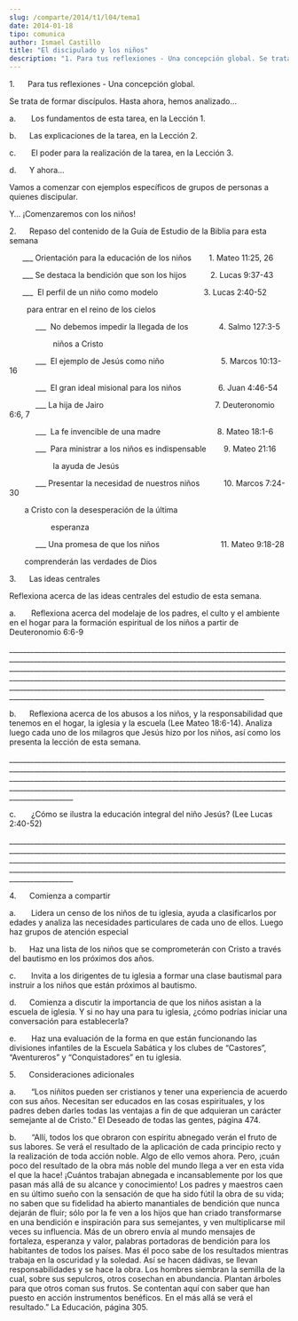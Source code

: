 ```yaml
---
slug: /comparte/2014/t1/l04/tema1
date: 2014-01-18
tipo: comunica
author: Ismael Castillo
title: "El discipulado y los niños"
description: "1. Para tus reflexiones - Una concepción global. Se trata de formar discípulos.  Hasta ahora, hemos analizado… a. Los fundamentos de esta tarea, en la Lección  1. b. Las explicaciones de la tarea, en la Lección 2. c. El poder para la  realización de la tarea, en la Lección 3. ..."
---
```


1.      Para tus reflexiones - Una concepción global.

Se trata de formar discípulos. Hasta ahora, hemos analizado…

a.       Los fundamentos de esta tarea, en la Lección 1.

b.      Las explicaciones de la tarea, en la Lección 2.

c.       El poder para la realización de la tarea, en la Lección 3.

d.      Y ahora…

Vamos a comenzar con ejemplos específicos de grupos de personas a quienes discipular.

Y… ¡Comenzaremos con los niños!

2.      Repaso del contenido de la Guía de Estudio de la Biblia para esta semana

      \_\_\_ Orientación para la educación de los niños        1. Mateo 11:25, 26

      \_\_\_ Se destaca la bendición que son los hijos           2. Lucas 9:37-43

      \_\_\_  El perfil de un niño como modelo                     3. Lucas 2:40-52

        para entrar en el reino de los cielos

            \_\_\_  No debemos impedir la llegada de los              4. Salmo 127:3-5

                    niños a Cristo

            \_\_\_  El ejemplo de Jesús como niño                          5. Marcos 10:13-16

            \_\_\_  El gran ideal misional para los niños                 6. Juan 4:46-54

            \_\_\_ La hija de Jairo                                                   7. Deuteronomio 6:6, 7

            \_\_\_  La fe invencible de una madre                          8. Mateo 18:1-6

            \_\_\_  Para ministrar a los niños es indispensable        9. Mateo 21:16

                    la ayuda de Jesús

            \_\_\_ Presentar la necesidad de nuestros niños           10. Marcos 7:24-30

       a Cristo con la desesperación de la última

                   esperanza

            \_\_\_ Una promesa de que los niños                            11. Mateo 9:18-28

       comprenderán las verdades de Dios

3.      Las ideas centrales

Reflexiona acerca de las ideas centrales del estudio de esta semana.

a.       Reflexiona acerca del modelaje de los padres, el culto y el ambiente en el hogar para la formación espiritual de los niños a partir de Deuteronomio 6:6-9

\_\_\_\_\_\_\_\_\_\_\_\_\_\_\_\_\_\_\_\_\_\_\_\_\_\_\_\_\_\_\_\_\_\_\_\_\_\_\_\_\_\_\_\_\_\_\_\_\_\_\_\_\_\_\_\_\_\_\_\_\_\_\_\_\_\_\_\_\_\_\_\_\_\_\_\_\_\_\_\_\_\_\_\_\_\_\_\_\_\_\_\_\_\_\_\_\_\_\_\_\_\_\_\_\_\_\_\_\_\_\_\_\_\_\_\_\_\_\_\_\_\_\_\_\_\_\_\_\_\_\_\_\_\_\_\_\_\_\_\_\_\_\_\_\_\_\_\_\_\_\_\_\_\_\_\_\_\_\_\_\_\_\_\_\_\_\_\_\_\_\_\_\_\_\_\_\_\_\_\_\_\_\_\_\_\_\_\_\_\_\_\_\_\_\_\_\_\_\_\_\_\_\_\_\_\_\_\_\_\_\_\_\_\_\_\_\_\_\_\_\_\_\_\_\_\_\_\_\_\_\_\_\_\_\_\_\_\_\_\_\_\_\_\_\_\_\_\_\_\_\_\_\_\_\_\_\_\_\_\_\_\_\_\_\_\_\_\_\_\_\_\_\_\_\_\_\_\_\_\_\_\_\_\_\_\_\_\_\_\_\_\_\_\_\_\_\_\_\_\_\_\_\_\_\_\_\_\_\_\_\_\_\_\_\_\_\_\_\_\_\_\_\_\_\_\_\_\_\_\_\_\_\_\_\_\_\_\_\_\_\_\_\_\_\_\_\_\_\_\_\_\_\_\_\_\_\_\_\_\_\_\_\_\_\_\_\_\_\_\_\_\_\_\_\_\_\_\_\_\_\_\_\_\_\_\_\_\_\_\_\_\_\_\_\_\_\_\_\_\_\_\_\_\_\_\_\_\_\_\_\_\_\_\_\_\_\_\_\_\_\_\_\_\_\_\_\_\_\_\_\_\_\_\_\_\_\_\_\_\_\_\_\_\_\_\_\_\_\_\_\_\_\_\_\_\_\_\_\_\_\_\_

b.      Reflexiona acerca de los abusos a los niños, y la responsabilidad que tenemos en el hogar, la iglesia y la escuela (Lee Mateo 18:6-14). Analiza luego cada uno de los milagros que Jesús hizo por los niños, así como los presenta la lección de esta semana.

\_\_\_\_\_\_\_\_\_\_\_\_\_\_\_\_\_\_\_\_\_\_\_\_\_\_\_\_\_\_\_\_\_\_\_\_\_\_\_\_\_\_\_\_\_\_\_\_\_\_\_\_\_\_\_\_\_\_\_\_\_\_\_\_\_\_\_\_\_\_\_\_\_\_\_\_\_\_\_\_\_\_\_\_\_\_\_\_\_\_\_\_\_\_\_\_\_\_\_\_\_\_\_\_\_\_\_\_\_\_\_\_\_\_\_\_\_\_\_\_\_\_\_\_\_\_\_\_\_\_\_\_\_\_\_\_\_\_\_\_\_\_\_\_\_\_\_\_\_\_\_\_\_\_\_\_\_\_\_\_\_\_\_\_\_\_\_\_\_\_\_\_\_\_\_\_\_\_\_\_\_\_\_\_\_\_\_\_\_\_\_\_\_\_\_\_\_\_\_\_\_\_\_\_\_\_\_\_\_\_\_\_\_\_\_\_\_\_\_\_\_\_\_\_\_\_\_\_\_\_\_\_\_\_\_\_\_\_\_\_\_\_\_\_\_\_\_\_\_\_\_\_\_\_\_\_\_\_\_\_\_\_\_\_\_\_\_\_\_\_\_\_\_\_\_\_\_\_\_\_\_\_\_\_\_\_\_\_\_\_\_\_\_\_\_\_\_\_\_\_\_\_\_\_\_\_\_\_\_\_\_\_\_\_\_\_\_\_\_\_\_\_\_\_\_\_\_\_\_\_

c.       ¿Cómo se ilustra la educación integral del niño Jesús? (Lee Lucas 2:40-52)

\_\_\_\_\_\_\_\_\_\_\_\_\_\_\_\_\_\_\_\_\_\_\_\_\_\_\_\_\_\_\_\_\_\_\_\_\_\_\_\_\_\_\_\_\_\_\_\_\_\_\_\_\_\_\_\_\_\_\_\_\_\_\_\_\_\_\_\_\_\_\_\_\_\_\_\_\_\_\_\_\_\_\_\_\_\_\_\_\_\_\_\_\_\_\_\_\_\_\_\_\_\_\_\_\_\_\_\_\_\_\_\_\_\_\_\_\_\_\_\_\_\_\_\_\_\_\_\_\_\_\_\_\_\_\_\_\_\_\_\_\_\_\_\_\_\_\_\_\_\_\_\_\_\_\_\_\_\_\_\_\_\_\_\_\_\_\_\_\_\_\_\_\_\_\_\_\_\_\_\_\_\_\_\_\_\_\_\_\_\_\_\_\_\_\_\_\_\_\_\_\_\_\_\_\_\_\_\_\_\_\_\_\_\_\_\_\_\_\_\_\_\_\_\_\_\_\_\_\_\_\_\_\_\_\_\_\_\_\_\_\_\_\_\_\_\_\_\_\_\_\_\_\_\_\_\_\_\_\_\_\_\_\_\_\_\_\_\_\_\_\_\_\_\_\_\_\_\_\_\_\_\_\_\_\_\_\_\_\_\_\_\_\_\_\_\_\_\_\_\_\_\_\_\_\_\_\_\_\_\_\_\_\_\_\_\_\_\_\_\_\_\_\_\_\_\_\_\_\_\_

4.      Comienza a compartir

a.       Lidera un censo de los niños de tu iglesia, ayuda a clasificarlos por edades y analiza las necesidades particulares de cada uno de ellos. Luego haz grupos de atención especial

b.      Haz una lista de los niños que se comprometerán con Cristo a través del bautismo en los próximos dos años.

c.       Invita a los dirigentes de tu iglesia a formar una clase bautismal para instruir a los niños que están próximos al bautismo.

d.      Comienza a discutir la importancia de que los niños asistan a la escuela de iglesia. Y si no hay una para tu iglesia, ¿cómo podrías iniciar una conversación para establecerla?

e.       Haz una evaluación de la forma en que están funcionando las divisiones infantiles de la Escuela Sabática y los clubes de “Castores”, “Aventureros” y “Conquistadores” en tu iglesia.

5.      Consideraciones adicionales

a.       “Los niñitos pueden ser cristianos y tener una experiencia de acuerdo con sus años. Necesitan ser educados en las cosas espirituales, y los padres deben darles todas las ventajas a fin de que adquieran un carácter semejante al de Cristo.” El Deseado de todas las gentes, página 474.

b.       “Allí, todos los que obraron con espíritu abnegado verán el fruto de sus labores. Se verá el resultado de la aplicación de cada principio recto y la realización de toda acción noble. Algo de ello vemos ahora. Pero, ¡cuán poco del resultado de la obra más noble del mundo llega a ver en esta vida el que la hace! ¡Cuántos trabajan abnegada e incansablemente por los que pasan más allá de su alcance y conocimiento! Los padres y maestros caen en su último sueño con la sensación de que ha sido fútil la obra de su vida; no saben que su fidelidad ha abierto manantiales de bendición que nunca dejarán de fluir; sólo por la fe ven a los hijos que han criado transformarse en una bendición e inspiración para sus semejantes, y ven multiplicarse mil veces su influencia. Más de un obrero envía al mundo mensajes de fortaleza, esperanza y valor, palabras portadoras de bendición para los habitantes de todos los países. Mas él poco sabe de los resultados mientras trabaja en la oscuridad y la soledad. Así se hacen dádivas, se llevan responsabilidades y se hace la obra. Los hombres siembran la semilla de la cual, sobre sus sepulcros, otros cosechan en abundancia. Plantan árboles para que otros coman sus frutos. Se contentan aquí con saber que han puesto en acción instrumentos benéficos. En el más allá se verá el resultado.” La Educación, página 305.
